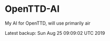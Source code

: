 # OpenTTD-AI
My AI for OpenTTD, will use primarily air

Latest backup: Sun Aug 25 09:09:02 UTC 2019
